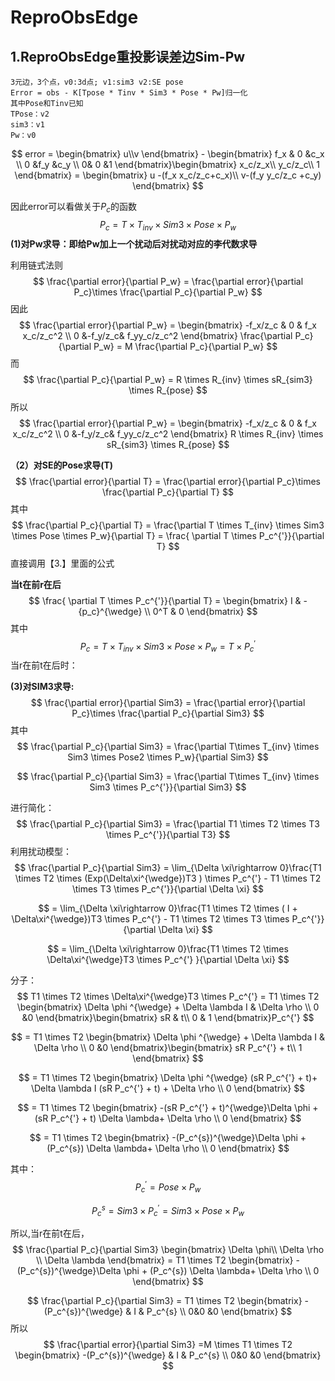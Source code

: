 # ReproObsEdge

## 1.ReproObsEdge重投影误差边Sim-Pw

```
3元边，3个点，v0:3d点; v1:sim3 v2:SE pose
Error = obs - K[Tpose * Tinv * Sim3 * Pose * Pw]归一化
其中Pose和Tinv已知
TPose：v2
sim3：v1
Pw：v0
```

$$
error = \begin{bmatrix}
u\\v 
\end{bmatrix} - \begin{bmatrix}
f_x & 0 &c_x \\ 
0 &f_y  &c_y \\ 
 0& 0 &1 
\end{bmatrix}\begin{bmatrix}
x_c/z_x\\
y_c/z_c\\ 
1
\end{bmatrix} = \begin{bmatrix}
u -(f_x x_c/z_c+c_x)\\ 
v-(f_y y_c/z_c +c_y)
\end{bmatrix}
$$

因此error可以看做关于$P_c$的函数
$$
P_c = T  \times  T_{inv} \times Sim3  \times  Pose  \times  P_w
$$
**(1)对Pw求导：即给Pw加上一个扰动后对扰动对应的李代数求导**

利用链式法则
$$
\frac{\partial error}{\partial P_w} = \frac{\partial error}{\partial P_c}\times \frac{\partial P_c}{\partial P_w}
$$
因此 
$$
\frac{\partial error}{\partial P_w} = \begin{bmatrix}
-f_x/z_c & 0 & f_x x_c/z_c^2 \\ 
0 &-f_y/z_c&  f_yy_c/z_c^2  
\end{bmatrix} \frac{\partial P_c}{\partial P_w} = M \frac{\partial P_c}{\partial P_w}
$$
而
$$
\frac{\partial P_c}{\partial P_w} = R \times R_{inv} \times sR_{sim3} \times R_{pose}
$$
所以
$$
\frac{\partial error}{\partial P_w} = \begin{bmatrix}
-f_x/z_c & 0 & f_x x_c/z_c^2 \\ 
0 &-f_y/z_c&  f_yy_c/z_c^2  
\end{bmatrix} R \times R_{inv} \times sR_{sim3} \times R_{pose}
$$


**（2）对SE的Pose求导(T)**
$$
\frac{\partial error}{\partial T} = \frac{\partial error}{\partial P_c}\times \frac{\partial P_c}{\partial T}
$$
其中
$$
\frac{\partial P_c}{\partial T} = \frac{\partial T \times T_{inv} \times Sim3  \times  Pose  \times  P_w}{\partial T} = \frac{ \partial T \times P_c^{'}}{\partial T}
$$
直接调用【3.】里面的公式

**当t在前r在后**
$$
\frac{ \partial T \times P_c^{'}}{\partial T} =  \begin{bmatrix}
I &  -{p_c}^{\wedge} \\
0^T & 0 \end{bmatrix}
$$
其中
$$
P_c = T  \times  T_{inv} \times Sim3  \times  Pose  \times  P_w = T \times P_c^{'}
$$
当r在前t在后时：





**(3)对SIM3求导:**
$$
\frac{\partial error}{\partial Sim3} = \frac{\partial error}{\partial P_c}\times \frac{\partial P_c}{\partial Sim3}
$$
其中
$$
\frac{\partial P_c}{\partial Sim3} = \frac{\partial T\times T_{inv} \times Sim3 \times Pose2 \times P_w}{\partial Sim3}
$$

$$
\frac{\partial P_c}{\partial Sim3} = \frac{\partial T\times T_{inv} \times Sim3 \times P_c^{'}}{\partial Sim3}
$$

进行简化：
$$
\frac{\partial P_c}{\partial Sim3} = \frac{\partial T1 \times T2  \times T3  \times P_c^{'}}{\partial T3}
$$
利用扰动模型：
$$
\frac{\partial P_c}{\partial Sim3} = \lim_{\Delta \xi\rightarrow 0}\frac{T1 \times T2  \times (Exp(\Delta\xi^{\wedge})T3 ) \times P_c^{'} - T1 \times T2  \times T3  \times P_c^{'}}{\partial \Delta \xi}
$$

$$
=  \lim_{\Delta \xi\rightarrow 0}\frac{T1 \times T2  \times ( I + \Delta\xi^{\wedge})T3 \times P_c^{'} - T1 \times T2  \times T3  \times P_c^{'}}{\partial \Delta \xi}
$$

$$
=  \lim_{\Delta \xi\rightarrow 0}\frac{T1 \times T2  \times \Delta\xi^{\wedge}T3 \times P_c^{'} }{\partial \Delta \xi}
$$

分子：
$$
T1 \times T2  \times \Delta\xi^{\wedge}T3 \times P_c^{'} = T1  \times T2 \begin{bmatrix}
\Delta \phi ^{\wedge} + \Delta \lambda I & \Delta \rho \\ 
0 &0 
\end{bmatrix}\begin{bmatrix}
sR & t\\ 
0 & 1
\end{bmatrix}P_c^{'}
$$

$$
= T1  \times T2 \begin{bmatrix}
\Delta \phi ^{\wedge} + \Delta \lambda I & \Delta \rho \\ 
0 &0 
\end{bmatrix}\begin{bmatrix}
sR P_c^{'} + t\\ 
1
\end{bmatrix}
$$

$$
= T1  \times T2 \begin{bmatrix}
\Delta \phi ^{\wedge} (sR P_c^{'} + t)+ \Delta \lambda I (sR P_c^{'} + t) + \Delta \rho \\ 
0 \end{bmatrix}
$$

$$
= T1  \times T2 \begin{bmatrix}
-(sR P_c^{'} + t)^{\wedge}\Delta \phi +  (sR P_c^{'} + t)  \Delta \lambda+ \Delta \rho \\ 
0
\end{bmatrix}
$$

$$
= T1  \times T2 \begin{bmatrix}
-(P_c^{s})^{\wedge}\Delta \phi +  (P_c^{s})  \Delta \lambda+ \Delta \rho \\ 
0
\end{bmatrix}
$$

其中：
$$
P_c^{'} = Pose \times P_w
$$

$$
P_c^{s} = Sim3 \times P_c^{'} =  Sim3 \times Pose \times P_w
$$

所以,当r在前t在后，
$$
\frac{\partial P_c}{\partial Sim3}  \begin{bmatrix}
\Delta \phi\\ \Delta \rho 
\\ \Delta \lambda
\end{bmatrix} = T1  \times T2 \begin{bmatrix}
-(P_c^{s})^{\wedge}\Delta \phi +  (P_c^{s})  \Delta \lambda+ \Delta \rho \\ 
0
\end{bmatrix}
$$

$$
\frac{\partial P_c}{\partial Sim3} = T1  \times T2 \begin{bmatrix}
-(P_c^{s})^{\wedge} & I & P_c^{s} \\ 
 0&0  &0 
\end{bmatrix}
$$
所以
$$
\frac{\partial error}{\partial Sim3} =M \times T1  \times T2 \begin{bmatrix}
-(P_c^{s})^{\wedge} & I & P_c^{s} \\ 
0&0  &0 
\end{bmatrix}
$$
